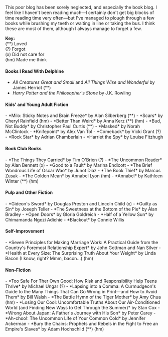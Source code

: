 <!--
.. title: All The Other Books I Read This Year
.. date: 2011-12-31 23:01:45
.. author: Amy Brown
-->

This poor blog has been sorely neglected, and especially the book blog.
I feel like I haven't been reading much&mdash;I certainly don't get big
blocks of time reading time very often&mdash;but I've managed to plough through
a few books while brushing my teeth or waiting in line or taking the bus.
I think these are most of them, although I always manage to forget a few.

**Key:**<br /> 
(**) Loved<br />
(?) Forgot<br />
(x) Did not care for<br />
(hm) Made me think

<h4>Books I Read With Delphine</h4>

- *All Creatures Great and Small* and *All Things Wise and Wonderful* 
by James Herriot (**)
- *Harry Potter and the Philosopher's Stone* by J.K. Rowling

<h4>Kids' and Young Adult Fiction</h4>
- *Milo: Sticky Notes and Brain Freeze* by Alan Silberberg (**)
- *Scars* by Cheryl Rainfield (hm)
- *Better Than Weird* by Anna Kerz (**) (hm)
- *Bud, Not Buddy* by Christopher Paul Curtis (**)
- *Masked* by Norah McClintock
- *Knifepoint* by Alex Van Tol
- *Comeback* by Vicki Grant (?)
- *Rock Star* by Adrian Chamberlain
- *Harriet the Spy* by Louise Fitzhugh

<h4>Book Club Books</h4>
- *The Things They Carried* by Tim O'Brien (?)
- *The Uncommon Reader* by Alan Bennett (x)
- *Good to a Fault* by Marina Endicott
- *The Brief Wondrous Life of Oscar Wao* by Junot Diaz
- *The Book Thief* by Marcus Zusak
- *The Golden Mean* by Annabel Lyon (hm)
- *Annabel* by Kathleen Winter (**) (hm)

<h4>Pulp and Other Fiction</h4>
- *Gideon's Sword* by Douglas Preston and Lincoln Child (x)
- *Guilty as Sin* by Joseph Teller
- *The Sweetness at the Bottom of the Pie* by Alan Bradley
- *Open Doors* by Gloria Goldreich
- *Half of a Yellow Sun* by Chimamanda Ngozi Adichie
- *Blackout* by Connie Willis

<h4>Self-Improvement</h4>
- *Seven Principles for Making Marriage Work: A Practical Guide from the 
  Country's Foremost Relationship Expert* by John Gottman and Nan Silver
- *Health at Every Size: The Surprising Truth About Your Weight* by Linda 
  Bacon (I know, right? Mmm, bacon...) (hm)

<h4>Non-Fiction</h4>
- *Too Safe For Ther Own Good: How Risk and Responsibility Help Teens Thrive* 
  by Michael Ungar (?)
- *Lapsing into a Comma: A Curmudgeon's Guide to the Many Things That Can
  Go Wrong in Print&mdash;and How to Avoid Them* by Bill Walsh
- *The Battle Hymn of the Tiger Mother* by Amy Chua (hm)
- *Losing Our Cool: Uncomfortable Truths About Our Air-Conditioned World 
  (and Finding New Ways to Get Through the Summer)* by Stan Cox
- *Wrong About Japan: A Father's Journey with His Son* by Peter Carey
- *Ah-choo!: The Uncommon Life of Your Common Cold* by Jennifer Ackerman
- *Bury the Chains: Prophets and Rebels in the Fight to Free an Empire's 
  Slaves* by Adam Hochschild (**) (hm)




